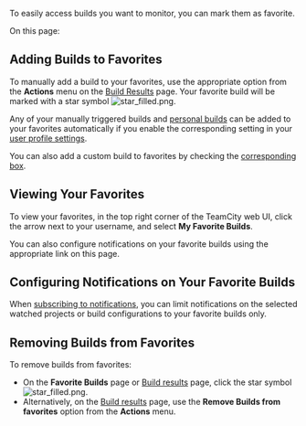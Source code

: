 [//]: # (title: Favorite Build)
[//]: # (auxiliary-id: Favorite Build)


To easily access builds you want to monitor, you can mark them as favorite.


On this page:

<tag-list of="chapter" mode="tree" depth="4"/>


[//]: # (Internal note. Do not delete. "Favorite Buildd142e4.txt")    




## Adding Builds to Favorites

To manually add a build to your favorites, use the appropriate option from the __Actions__ menu on the [Build Results](working-with-build-results.md) page. Your favorite build will be marked with a star symbol ![star_filled.png](star_filled.png).

Any of your manually triggered builds and [personal builds](personal-build.md) can be added to your favorites automatically if you enable the corresponding setting in your [user profile settings](managing-your-user-account.md).

You can also add a custom build to favorites by checking the [corresponding box](triggering-a-custom-build.md#Comment+and+Tags).

## Viewing Your Favorites

To view your favorites, in the top right corner of the TeamCity web UI, click the arrow next to your username, and select __My Favorite Builds__.

You can also configure notifications on your favorite builds using the appropriate link on this page.

## Configuring Notifications on Your Favorite Builds

When [subscribing to notifications](subscribing-to-notifications.md), you can limit notifications on the selected watched projects or build configurations to your favorite builds only.

## Removing Builds from Favorites

To remove builds from favorites:
* On the __Favorite Builds__ page or [Build results](working-with-build-results.md) page, click the star symbol ![star_filled.png](star_filled.png).
* Alternatively, on the [Build results](working-with-build-results.md) page, use the __Remove Builds from favorites__ option from the __Actions__ menu.